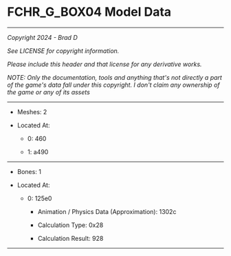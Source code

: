 # FCHR_G_BOX04 Model Data

---

*Copyright 2024 - Brad D*

*See LICENSE for copyright information.*

*Please include this header and that license for any derivative works.*

*NOTE: Only the documentation, tools and anything that's not directly a part of the game's data fall under this copyright. I don't claim any ownership of the game or any of its assets*

---

* Meshes: 2

* Located At:

  * 0: 460

  * 1: a490

---

* Bones: 1

* Located At:

  * 0: 125e0

    * Animation / Physics Data (Approximation): 1302c

    * Calculation Type: 0x28

    * Calculation Result: 928

---

